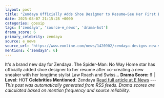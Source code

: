 ```yaml
---
layout: post
title: "Zendaya Officially Adds Shoe Designer to Resume—See Her First Design"
date: 2025-08-07 21:15:28 +0000
categories: gossip
tags: ['zendaya', 'source-e_news', 'drama-hot']
drama_score: 6
primary_celebrity: zendaya
source: e_news
source_url: "https://www.eonline.com/news/1420902/zendaya-designs-new-shoe-with-law-roach-photos?cmpid=rss-syndicate-genericrss-us-top_stories"
mentions: {'zendaya': 6}
---
```


It's a brand new day for Zendaya. The Spider-Man: No Way Home star has officially added shoe designer to her resume after co-creating a new sneaker with her longtime stylist Law Roach and Swiss... **Drama Score:** 6 | **Level:** HOT **Celebrities Mentioned:** Zendaya [Read full article at E News](https://www.eonline.com/news/1420902/zendaya-designs-new-shoe-with-law-roach-photos?cmpid=rss-syndicate-genericrss-us-top_stories) --- *This post was automatically generated from RSS feeds. Drama scores are calculated based on mention frequency and source reliability.*